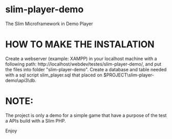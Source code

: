 # slim-player-demo
The Slim Microframework in Demo Player 

# HOW TO MAKE THE INSTALATION

Create a webserver (example: XAMPP) in your localhost machine with a following path: http://localhost/webdev/testes/slim-player-demo/, and put the files into folder "slim-player-demo".
Create a database and table needed with a sql script slim_player.sql that placed on $PROJECT\slim-player-demo\api3\db.

# NOTE:
The project is only a demo for a simple game that have a purpose of the test a APIs build with a Slim PHP.

Enjoy
